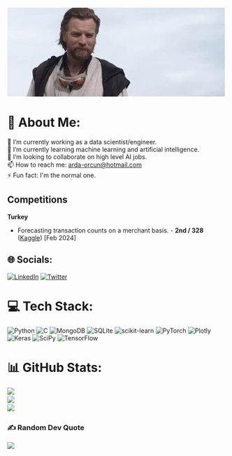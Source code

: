 <img src="https://github.com/Stealeristaken/Stealeristaken/blob/main/obi-wan-hello-there-obi-wan.gif?raw=true
" width="auto">



# 💫 About Me:
🔭 I’m currently working as a data scientist/engineer.<br>🌱 I’m currently learning machine learning and artificial intelligence.<br>👯 I’m looking to collaborate on high level AI jobs.<br>📫 How to reach me: arda-orcun@hotmail.com<br>⚡ Fun fact: I'm the normal one.

## Competitions
**Turkey**
- Forecasting transaction counts on a merchant basis. - **2nd / 328** ([Kaggle](https://www.kaggle.com/competitions/iyzico-datathon/leaderboard)) [Feb 2024]


## 🌐 Socials:
[![LinkedIn](https://img.shields.io/badge/LinkedIn-%230077B5.svg?logo=linkedin&logoColor=white)](https://linkedin.com/in/https://www.linkedin.com/in/ardaorcun/) [![Twitter](https://img.shields.io/badge/Twitter-%231DA1F2.svg?logo=Twitter&logoColor=white)](https://twitter.com/https://twitter.com/dantestea1er) 

# 💻 Tech Stack:
![Python](https://img.shields.io/badge/python-3670A0?style=plastic&logo=python&logoColor=ffdd54) ![C](https://img.shields.io/badge/c-%2300599C.svg?style=plastic&logo=c&logoColor=white) ![MongoDB](https://img.shields.io/badge/MongoDB-%234ea94b.svg?style=plastic&logo=mongodb&logoColor=white) ![SQLite](https://img.shields.io/badge/sqlite-%2307405e.svg?style=plastic&logo=sqlite&logoColor=white) ![scikit-learn](https://img.shields.io/badge/scikit--learn-%23F7931E.svg?style=plastic&logo=scikit-learn&logoColor=white) ![PyTorch](https://img.shields.io/badge/PyTorch-%23EE4C2C.svg?style=plastic&logo=PyTorch&logoColor=white) ![Plotly](https://img.shields.io/badge/Plotly-%233F4F75.svg?style=plastic&logo=plotly&logoColor=white) ![Keras](https://img.shields.io/badge/Keras-%23D00000.svg?style=plastic&logo=Keras&logoColor=white) ![SciPy](https://img.shields.io/badge/SciPy-%230C55A5.svg?style=plastic&logo=scipy&logoColor=%white) ![TensorFlow](https://img.shields.io/badge/TensorFlow-%23FF6F00.svg?style=plastic&logo=TensorFlow&logoColor=white)
# 📊 GitHub Stats:
![](https://github-readme-stats.vercel.app/api?username=Stealeristaken&theme=great-gatsby&hide_border=false&include_all_commits=true&count_private=true)<br/>
![](https://github-readme-streak-stats.herokuapp.com/?user=Stealeristaken&theme=great-gatsby&hide_border=false)<br/>
![](https://github-readme-stats.vercel.app/api/top-langs/?username=Stealeristaken&theme=great-gatsby&hide_border=false&include_all_commits=true&count_private=true&layout=compact)

### ✍️ Random Dev Quote
![](https://quotes-github-readme.vercel.app/api?type=horizontal&theme=merko)
